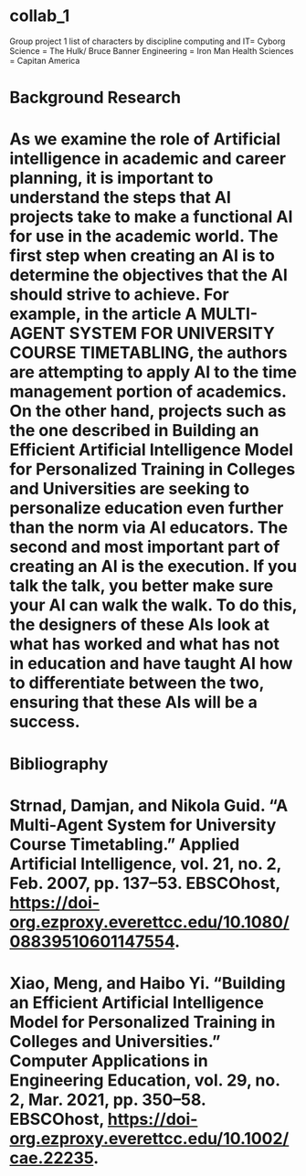# collab_1
Group project 1
list of characters by discipline
computing and IT= Cyborg
Science = The Hulk/ Bruce Banner
Engineering = Iron Man
Health Sciences = Capitan America
# Background Research
# As we examine the role of Artificial intelligence in academic and career planning, it is important to understand the steps that AI projects take to make a functional AI for use in the academic world. The first step when creating an AI is to determine the objectives that the AI should strive to achieve. For example, in the article A MULTI-AGENT SYSTEM FOR UNIVERSITY COURSE TIMETABLING, the authors are attempting to apply AI to the time management portion of academics. On the other hand, projects such as the one described in Building an Efficient Artificial Intelligence Model for Personalized Training in Colleges and Universities are seeking to personalize education even further than the norm via AI educators. The second and most important part of creating an AI is the execution. If you talk the talk, you better make sure your AI can walk the walk. To do this, the designers of these AIs look at what has worked and what has not in education and have taught AI how to differentiate between the two, ensuring that these AIs will be a success. 

# Bibliography
# Strnad, Damjan, and Nikola Guid. “A Multi-Agent System for University Course Timetabling.” Applied Artificial Intelligence, vol. 21, no. 2, Feb. 2007, pp. 137–53. EBSCOhost, https://doi-org.ezproxy.everettcc.edu/10.1080/08839510601147554.

# Xiao, Meng, and Haibo Yi. “Building an Efficient Artificial Intelligence Model for Personalized Training in Colleges and Universities.” Computer Applications in Engineering Education, vol. 29, no. 2, Mar. 2021, pp. 350–58. EBSCOhost, https://doi-org.ezproxy.everettcc.edu/10.1002/cae.22235.
